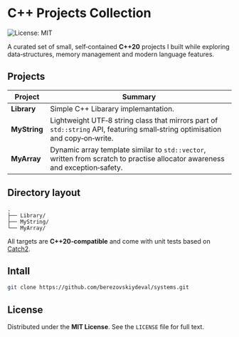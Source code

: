 # C++ Projects Collection

![License: MIT](https://img.shields.io/badge/License-MIT-green.svg)

A curated set of small, self‑contained **C++20** projects I built while exploring data‑structures, memory management and modern language features.

## Projects

| Project | Summary |
|---------|---------|
| **Library** | Simple C++ Libarary implemantation.
| **MyString** | Lightweight UTF‑8 string class that mirrors part of `std::string` API, featuring small‑string optimisation and copy‑on‑write.
| **MyArray** | Dynamic array template similar to `std::vector`, written from scratch to practise allocator awareness and exception‑safety.

## Directory layout

```text
.
├── Library/
├── MyString/
└── MyArray/
```

All targets are **C++20‑compatible** and come with unit tests based on [Catch2](https://github.com/catchorg/Catch2).

## Intall

```bash
git clone https://github.com/berezovskiydeval/systems.git
```

## License

Distributed under the **MIT License**. See the `LICENSE` file for full text.
